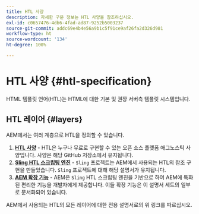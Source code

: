 ```yaml
---
title: HTL 사양
description: 자세한 구문 정보는 HTL 사양을 참조하십시오.
exl-id: c0657476-4db6-4fad-ad87-9252b5003237
source-git-commit: addc69e4b4e56a9b1c5f91ce9af26fa2d326d981
workflow-type: ht
source-wordcount: '134'
ht-degree: 100%

---
```



# HTL 사양 {#htl-specification}

HTML 템플릿 언어(HTL)는 HTML에 대한 기본 및 권장 서버측 템플릿 시스템입니다.

## HTL 레이어 {#layers}

AEM에서는 여러 계층으로 HTL을 정의할 수 있습니다.

1. **[HTL 사양](https://github.com/adobe/htl-spec)** - HTL은 누구나 무료로 구현할 수 있는 오픈 소스 플랫폼 애그노스틱 사양입니다. 사양은 해당 GitHub 저장소에서 유지됩니다.
1. **[Sling HTL 스크립팅 엔진](https://sling.apache.org/documentation/bundles/scripting/scripting-htl.html)** - `Sling` 프로젝트는 AEM에서 사용되는 HTL의 참조 구현을 만들었습니다. `Sling` 프로젝트에 대해 해당 설명서가 유지됩니다.
1. **[AEM 확장 기능](aem-extensions.md)** - AEM은 `Sling` HTL 스크립팅 엔진을 기반으로 하여 AEM에 특화된 편리한 기능을 개발자에게 제공합니다. 이들 확장 기능은 이 설명서 세트의 일부로 문서화되어 있습니다.

AEM에서 사용되는 HTL의 모든 레이어에 대한 전용 설명서로의 위 링크를 따르십시오.

